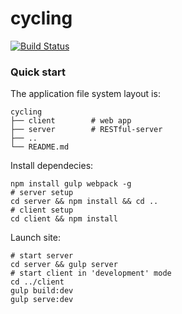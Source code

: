 # cycling

[![Build Status](https://travis-ci.org/RWander/cycling.svg?branch=master)](https://travis-ci.org/RWander/cycling)

### Quick start

The application file system layout is:
```
cycling
├── client        # web app
├── server        # RESTful-server
├── ..
└── README.md
```

Install dependecies:
```shell
npm install gulp webpack -g
# server setup
cd server && npm install && cd ..
# client setup
cd client && npm install
```

Launch site:
```shell
# start server
cd server && gulp server
# start client in 'development' mode
cd ../client
gulp build:dev
gulp serve:dev
```
